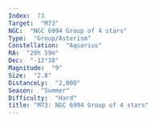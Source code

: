 ```yaml
---
Index:  73
Target:  "M73"
NGC:  "NGC 6994 Group of 4 stars"
Type:  "Group/Asterism"
Constellation:  "Aquarius"
RA:  "20h 59m"
Dec:  "-12°38"
Magnitude:  "9"
Size:  "2.8"
DistanceLy:  "2,000"
Season:  "Summer"
Difficulty:  "Hard"
title: "M73: NGC 6994 Group of 4 stars"
---
```

